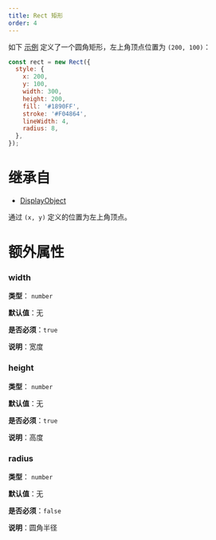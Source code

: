 ```yaml
---
title: Rect 矩形
order: 4
---
```


如下 [示例](/zh/examples/shape#rect) 定义了一个圆角矩形，左上角顶点位置为 `(200, 100)`：

```javascript
const rect = new Rect({
  style: {
    x: 200,
    y: 100,
    width: 300,
    height: 200,
    fill: '#1890FF',
    stroke: '#F04864',
    lineWidth: 4,
    radius: 8,
  },
});
```

# 继承自

- [DisplayObject](/zh/docs/api/basic/display-object)

通过 `(x, y)` 定义的位置为左上角顶点。

# 额外属性

### width

**类型**： `number`

**默认值**：无

**是否必须**：`true`

**说明**：宽度

### height

**类型**： `number`

**默认值**：无

**是否必须**：`true`

**说明**：高度

### radius

**类型**： `number`

**默认值**：无

**是否必须**：`false`

**说明**：圆角半径
